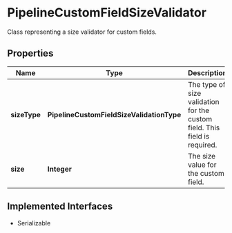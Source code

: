 

# PipelineCustomFieldSizeValidator

Class representing a size validator for custom fields.

## Properties

| Name | Type | Description | Notes |
|------------ | ------------- | ------------- | -------------|
|**sizeType** | **PipelineCustomFieldSizeValidationType** | The type of size validation for the custom field. This field is required. |  |
|**size** | **Integer** | The size value for the custom field. |  |


## Implemented Interfaces

* Serializable

